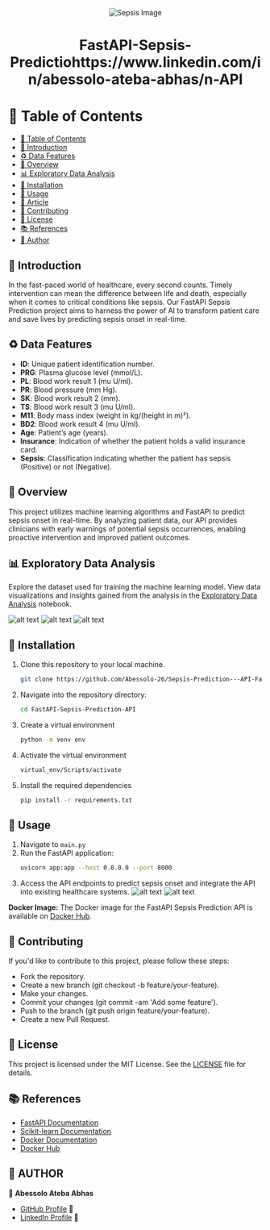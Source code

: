 <div align="center">
    <img src="./Images/Sepsis.jpg" alt="Sepsis Image">
</div>

<div align="center">
  <h1><b>FastAPI-Sepsis-Predictiohttps://www.linkedin.com/in/abessolo-ateba-abhas/n-API</b></h1>
</div>

# 📕 Table of Contents

- [📕 Table of Contents](#table-of-contents)
- [🎈 Introduction](#introduction)
- [♻ Data Features](#data-features)
- [📝 Overview](#overview)
- [📊 Exploratory Data Analysis](#Exploratory-Data-Analysis)
- [🔧 Installation](#installation)
- [🚀 Usage](#usage)
- [📝 Article](#article)
- [🤝 Contributing](#contributing)
- [🔏 License](#license)
- [📚 References](#references)
- [👤 Author](#author)

## 🎈 Introduction
In the fast-paced world of healthcare, every second counts. Timely intervention can mean the difference between life and death, especially when it comes to critical conditions like sepsis. Our FastAPI Sepsis Prediction project aims to harness the power of AI to transform patient care and save lives by predicting sepsis onset in real-time.

## ♻ Data Features
- **ID**: Unique patient identification number.
- **PRG**: Plasma glucose level (mmol/L).
- **PL**: Blood work result 1 (mu U/ml).
- **PR**: Blood pressure (mm Hg).
- **SK**: Blood work result 2 (mm).
- **TS**: Blood work result 3 (mu U/ml).
- **M11**: Body mass index (weight in kg/(height in m)²).
- **BD2**: Blood work result 4 (mu U/ml).
- **Age**: Patient’s age (years).
- **Insurance**: Indication of whether the patient holds a valid insurance card.
- **Sepsis**: Classification indicating whether the patient has sepsis (Positive) or not (Negative).

## 📝 Overview
This project utilizes machine learning algorithms and FastAPI to predict sepsis onset in real-time. By analyzing patient data, our API provides clinicians with early warnings of potential sepsis occurrences, enabling proactive intervention and improved patient outcomes.

## 📊 Exploratory Data Analysis
Explore the dataset used for training the machine learning model. View data visualizations and insights gained from the analysis in the [Exploratory Data Analysis](./notebooks.ipynb) notebook.

![alt text](./Images/univariate.png)
![alt text](./Images/bivariate.png)
![alt text](./Images/multivariate.png)

## 🔧 Installation
1. Clone this repository to your local machine.
    ```bash
    git clone https://github.com/Abessolo-26/Sepsis-Prediction---API-FastAPI-.git
    ```
2. Navigate into the repository directory:
   
    ```bash
    cd FastAPI-Sepsis-Prediction-API
    ```

3. Create a virtual environment

    ```bash
    python -m venv env
    ```

4. Activate the virtual environment

    ```bash
    virtual_env/Scripts/activate
    ```
5. Install the required dependencies
    ```bash
    pip install -r requirements.txt
    ```
## 🚀 Usage
1. Navigate to `main.py`
2. Run the FastAPI application:
    ```bash
    uvicorn app:app --host 0.0.0.0 --port 8000
    ```
3. Access the API endpoints to predict sepsis onset and integrate the API into existing healthcare systems.
![alt text](./Images/image.png)
![alt text](./Images/image_2.png)


**Docker Image:** The Docker image for the FastAPI Sepsis Prediction API is available on [Docker Hub](https://github.com/Abessolo-26/Sepsis-Prediction---API-FastAPI-).


## 🤝 Contributing
If you'd like to contribute to this project, please follow these steps:

- Fork the repository.
- Create a new branch (git checkout -b feature/your-feature).
- Make your changes.
- Commit your changes (git commit -am 'Add some feature').
- Push to the branch (git push origin feature/your-feature).
- Create a new Pull Request.

## 🔏 License
This project is licensed under the MIT License. See the [LICENSE](LICENSE) file for details.

## 📚 References
- [FastAPI Documentation](https://fastapi.tiangolo.com/)
- [Scikit-learn Documentation](https://scikit-learn.org/stable/documentation.html)
- [Docker Documentation](https://docs.docker.com/)
- [Docker Hub](https://hub.docker.com/)

## 👤 AUTHOR
🤵 **Abessolo Ateba Abhas**
- [GitHub Profile](https://github.com/Abessolo-26?tab=repositories) 🐙
- [LinkedIn Profile](https://www.linkedin.com/in/abessolo-ateba-abhas/) 💼
